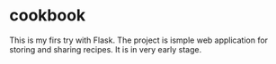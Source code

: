 # cookbook
 
This is my firs try with Flask. The project is ismple web application for storing and sharing recipes. It is in very early stage.
